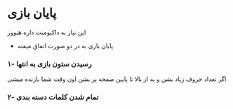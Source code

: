 # پایان بازی

این نیاز به داکیومنت داره هنووز

-   پایان بازی به در دو صورت اتفاق میفته

### ۱- رسیدن ستون بازی به انتها

اگر تعداد حروف زیاد بشن و به از بالا تا پایین صفحه پر بشن اون وقت شما بازنده میشی

### ۲- تمام شدن کلمات دسته بندی
